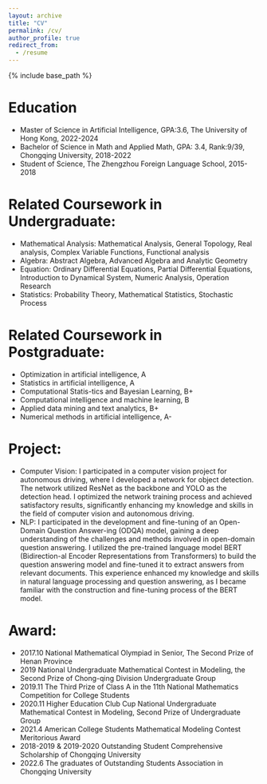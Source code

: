 ```yaml
---
layout: archive
title: "CV"
permalink: /cv/
author_profile: true
redirect_from:
  - /resume
---
```


{% include base_path %}

Education
======
* Master of Science in Artificial Intelligence, GPA:3.6, The University of Hong Kong, 2022-2024
* Bachelor of Science in Math and Applied Math, GPA: 3.4, Rank:9/39, Chongqing University, 2018-2022
* Student of Science, The Zhengzhou Foreign Language School, 2015-2018

Related Coursework in Undergraduate:
======
* Mathematical Analysis: Mathematical Analysis, General Topology, Real analysis, Complex Variable Functions, Functional analysis
* Algebra: Abstract Algebra, Advanced Algebra and Analytic Geometry
* Equation: Ordinary Differential Equations, Partial Differential Equations, Introduction to Dynamical System, Numeric Analysis, Operation Research 
* Statistics: Probability Theory, Mathematical Statistics, Stochastic Process

Related Coursework in Postgraduate:  
======
* Optimization in artificial intelligence, A
* Statistics in artificial intelligence, A
* Computational Statis-tics and Bayesian Learning, B+
* Computational intelligence and machine learning, B
* Applied data mining and text analytics, B+
* Numerical methods in artificial intelligence, A-

Project:
======
* Computer Vision: I participated in a computer vision project for autonomous driving, where I developed a network for object detection. The network utilized ResNet as the backbone and YOLO as the detection head. I optimized the network training process and achieved satisfactory results, significantly enhancing my knowledge and skills in the field of computer vision and autonomous driving.
* NLP: I participated in the development and fine-tuning of an Open-Domain Question Answer-ing (ODQA) model, gaining a deep understanding of the challenges and methods involved in open-domain question answering. I utilized the pre-trained language model BERT (Bidirection-al Encoder Representations from Transformers) to build the question answering model and fine-tuned it to extract answers from relevant documents. This experience enhanced my knowledge and skills in natural language processing and question answering, as I became familiar with the construction and fine-tuning process of the BERT model.

Award:
======
* 2017.10 National Mathematical Olympiad in Senior, The Second Prize of Henan Province
* 2019 National Undergraduate Mathematical Contest in Modeling, the Second Prize of Chong-qing Division Undergraduate Group
* 2019.11 The Third Prize of Class A in the 11th National Mathematics Competition for College Students
* 2020.11 Higher Education Club Cup National Undergraduate Mathematical Contest in Modeling, Second Prize of Undergraduate Group
* 2021.4 American College Students Mathematical Modeling Contest Meritorious Award
* 2018-2019 & 2019-2020 Outstanding Student Comprehensive Scholarship of Chongqing University
* 2022.6 The graduates of Outstanding Students Association in Chongqing University

